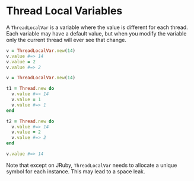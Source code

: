 # Thread Local Variables

A `ThreadLocalVar` is a variable where the value is different for each thread.
Each variable may have a default value, but when you modify the variable only
the current thread will ever see that change.

```ruby
v = ThreadLocalVar.new(14)
v.value #=> 14
v.value = 2
v.value #=> 2
```

```ruby
v = ThreadLocalVar.new(14)

t1 = Thread.new do
  v.value #=> 14
  v.value = 1
  v.value #=> 1
end

t2 = Thread.new do
  v.value #=> 14
  v.value = 2
  v.value #=> 2
end

v.value #=> 14
```

Note that except on JRuby, `ThreadLocalVar` needs to allocate a unique symbol
for each instance. This may lead to a space leak.
